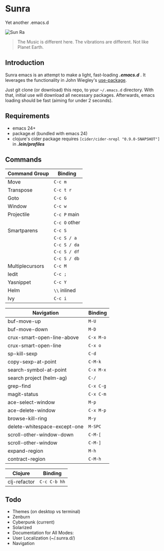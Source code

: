 # Sunra

Yet another .emacs.d

![Sun Ra](http://www.sensitiveskinmagazine.com/wp-content/images/blog/sun-ra.jpg)

> The Music is different here. The vibrations are different. Not like Planet Earth.


## Introduction

Sunra emacs is an attempt to make a light, fast-loading ***.emacs.d*** . It leverages the functionality in John Wiegley's [use-package](https://github.com/jwiegley/use-package).

Just git clone (or download) this repo, to your `~/.emacs.d` directory. With that, initial use will download all necessary packages. Afterwards, emacs loading should be fast (aiming for under 2 seconds).


## Requirements

- emacs 24+
- package.el (bundled with emacs 24)
- clojure's cider package requires `[cider/cider-nrepl "0.9.0-SNAPSHOT"]` in ***.lein/profiles***


## Commands

| Command Group   | Binding       |
|-----------------|---------------|
| Move            | `C-c m`       |
| Transpose       | `C-c t r`     |
| Goto            | `C-c G`       |
| Window          | `C-c w`       |
| Projectile      | `C-c P` main  |
|                 | `C-c O` other |
| Smartparens     | `C-c S`       |
|                 | `C-c S / a`   |  *sp-splice-sexp*
|                 | `C-c S / da`  |  *sp-splice-sexp-killing-around*
|                 | `C-c S / df`  |  *sp-splice-sexp-killing-forward*
|                 | `C-c S / db`  |  *sp-splice-sexp-killing-backward*
| Multiplecursors | `C-c M`       |
| Iedit           | `C-c ;`       |
| Yasnippet       | `C-c Y`       |
| Helm            | `\\` inlined  |
| Ivy             | `C-c i`       |


| Navigation                   | Binding   |
|------------------------------|-----------|
| buf-move-up                  | `M-U`     |
| buf-move-down                | `M-D`     |
| crux-smart-open-line-above   | `C-x M-o` |
| crux-smart-open-line         | `C-x o`   |
| sp-kill-sexp                 | `C-d`     |
| copy-sexp-at-point           | `C-M-k`   |
| search-symbol-at-point       | `C-x M-x` |
| search project (helm-ag)     | `C-/`     |
| grep-find                    | `C-x C-g` |
| magit-status                 | `C-x C-m` |
| ace-select-window            | `M-p`     |
| ace-delete-window            | `C-x M-p` |
| browse-kill-ring             | `M-y`     |
| delete-whitespace-except-one | `M-SPC`   |
| scroll-other-window-down     | `C-M-[`   |
| scroll-other-window          | `C-M-]`   |
| expand-region                | `M-h`     |
| contract-region              | `C-M-h`   |


| Clojure      | Binding      |
|--------------|--------------|
| clj-refactor | `C-c C-b hh` |



## Todo

- Themes (on desktop vs terminal)
- Zenburn
- Cyberpunk (current)
- Solarized
- Documentation for All Modes:
- User Localization (~/.sunra.d/)
- Navigation
